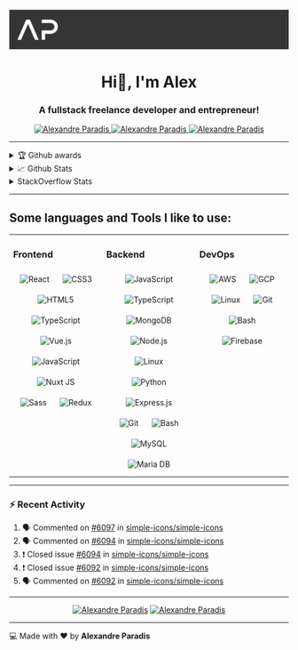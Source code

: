 
<!-- 
[![Years Badge](https://badges.pufler.dev/years/service-paradis)](https://github.com/service-paradis)
[![Updated Badge](https://badges.pufler.dev/updated/service-paradis/service-paradis)](https://github.com/service-paradis)
-->

<p>
  <img src="assets/banner.png" alt="Alexandre Paradis" /> 
</p>

<h1 align="center">
  Hi👋, I'm Alex
</h1>
<h3 align="center">
  A fullstack freelance developer and entrepreneur!
</h3>

<p align="center">
  <a href="mailto:service.paradis@gmail.com">
    <img src="https://img.shields.io/badge/-Alexandre%20Paradis-d14836?logo=gmail&logoColor=ffffff&link=mailto:service.paradis@gmail.com" alt="Alexandre Paradis" />
  </a> 
  <a href="https://linkedin.com/in/alexandre-paradis" target="_blank">
    <img src="https://img.shields.io/badge/-Alexandre%20Paradis-0077b5?logo=linkedin&link=https://linkedin.com/in/alexandre-paradis" alt="Alexandre Paradis" />
  </a> 
  <a href="https://stackoverflow.com/users/2774496/service-paradis" target="_blank">
    <img src="https://img.shields.io/badge/-Alexandre%20Paradis-fe7a16?logo=stackoverflow&logoColor=ffffff&link=https://stackoverflow.com/users/2774496/service-paradis"  alt="Alexandre Paradis" />
  </a>
</p>

<!-- 
<p align="left"> 
  <img src="https://komarev.com/ghpvc/?username=service-paradis&label=Profile%20views&color=0e75b6&style=flat" alt="Alexandre Paradis" /> 
</p>
-->

---

<details>
  <summary>🏆 Github awards</summary>
  
  <!-- ![Alexandre Paradis Github Trophy](https://github-profile-trophy.vercel.app/?username=service-paradis&theme=onedark) -->
  ![Alexandre Paradis Github Trophy](https://github-profile-trophy.vercel.app/?username=service-paradis&theme=onedark&title=PullRequest,Commit,Issues)
</details>

<details>
  <summary>📈 Github Stats</summary>
  
  ![Alexandre Paradis Github Stats](https://github-readme-stats.vercel.app/api?username=service-paradis&theme=onedark&count_private=true&show_icons=true&locale=en)
</details>

<!--
<details>
  <summary>🔧 Github Most used languages</summary>
  
  ![Alexandre Paradis Most used languages](https://github-readme-stats.vercel.app/api/top-langs?username=service-paradis&theme=onedark&count_private=true&show_icons=true&langs_count=10&locale=en&layout=compact&exclude_repo=plugin.image.thechive)
</details>
-->

<details>
  <summary>StackOverflow Stats</summary>
  
  ![Alexandre Paradis StackOverflow Stats](https://github-readme-stackoverflow.vercel.app/?userID=2774496&theme=dark&layout=compact)
</details>

---

## Some languages and Tools I like to use:
<table><tr><td valign="top" width="33%">

### Frontend  
<div align="center">  
<img style="margin: 10px" src="https://profilinator.rishav.dev/skills-assets/react-original-wordmark.svg" alt="React" height="50" />  
<img style="margin: 10px" src="https://profilinator.rishav.dev/skills-assets/css3-original-wordmark.svg" alt="CSS3" height="50" />  
<img style="margin: 10px" src="https://profilinator.rishav.dev/skills-assets/html5-original-wordmark.svg" alt="HTML5" height="50" />  
<img style="margin: 10px" src="https://profilinator.rishav.dev/skills-assets/typescript-original.svg" alt="TypeScript" height="50" />  
<img style="margin: 10px" src="https://profilinator.rishav.dev/skills-assets/vuejs-original-wordmark.svg" alt="Vue.js" height="50" />  
<img style="margin: 10px" src="https://profilinator.rishav.dev/skills-assets/javascript-original.svg" alt="JavaScript" height="50" />  
<img style="margin: 10px" src="https://profilinator.rishav.dev/skills-assets/nuxt.png" alt="Nuxt JS" height="50" />  
<img style="margin: 10px" src="https://profilinator.rishav.dev/skills-assets/sass-original.svg" alt="Sass" height="50" />  
<img style="margin: 10px" src="https://profilinator.rishav.dev/skills-assets/redux-original.svg" alt="Redux" height="50" />  
</div>

</td><td valign="top" width="33%">

### Backend  
<div align="center">  
<img style="margin: 10px" src="https://profilinator.rishav.dev/skills-assets/javascript-original.svg" alt="JavaScript" height="50" />  
<img style="margin: 10px" src="https://profilinator.rishav.dev/skills-assets/typescript-original.svg" alt="TypeScript" height="50" />  
<img style="margin: 10px" src="https://profilinator.rishav.dev/skills-assets/mongodb-original-wordmark.svg" alt="MongoDB" height="50" />  
<img style="margin: 10px" src="https://profilinator.rishav.dev/skills-assets/nodejs-original-wordmark.svg" alt="Node.js" height="50" />  
<img style="margin: 10px" src="https://profilinator.rishav.dev/skills-assets/linux-original.svg" alt="Linux" height="50" />  
<img style="margin: 10px" src="https://profilinator.rishav.dev/skills-assets/python-original.svg" alt="Python" height="50" />  
<img style="margin: 10px" src="https://profilinator.rishav.dev/skills-assets/express-original-wordmark.svg" alt="Express.js" height="50" />  
<img style="margin: 10px" src="https://profilinator.rishav.dev/skills-assets/git-scm-icon.svg" alt="Git" height="50" />  
<img style="margin: 10px" src="https://profilinator.rishav.dev/skills-assets/gnu_bash-icon.svg" alt="Bash" height="50" />  
<img style="margin: 10px" src="https://profilinator.rishav.dev/skills-assets/mysql-original-wordmark.svg" alt="MySQL" height="50" />  
<img style="margin: 10px" src="https://profilinator.rishav.dev/skills-assets/mariadb.png" alt="Maria DB" height="50" />  
</div>

</td><td valign="top" width="33%">

### DevOps  
<div align="center">  
<img style="margin: 10px" src="https://profilinator.rishav.dev/skills-assets/amazonwebservices-original-wordmark.svg" alt="AWS" height="50" />  
<img style="margin: 10px" src="https://profilinator.rishav.dev/skills-assets/google_cloud-icon.svg" alt="GCP" height="50" />  
<img style="margin: 10px" src="https://profilinator.rishav.dev/skills-assets/linux-original.svg" alt="Linux" height="50" />  
<img style="margin: 10px" src="https://profilinator.rishav.dev/skills-assets/git-scm-icon.svg" alt="Git" height="50" />  
<img style="margin: 10px" src="https://profilinator.rishav.dev/skills-assets/gnu_bash-icon.svg" alt="Bash" height="50" />  
<img style="margin: 10px" src="https://profilinator.rishav.dev/skills-assets/firebase.png" alt="Firebase" height="50" />  
</div>

</td></tr></table>  

---

### :zap: Recent Activity
<!--START_SECTION:activity-->
1. 🗣 Commented on [#6097](https://github.com/simple-icons/simple-icons/issues/6097) in [simple-icons/simple-icons](https://github.com/simple-icons/simple-icons)
2. 🗣 Commented on [#6094](https://github.com/simple-icons/simple-icons/issues/6094) in [simple-icons/simple-icons](https://github.com/simple-icons/simple-icons)
3. ❗️ Closed issue [#6094](https://github.com/simple-icons/simple-icons/issues/6094) in [simple-icons/simple-icons](https://github.com/simple-icons/simple-icons)
4. ❗️ Closed issue [#6092](https://github.com/simple-icons/simple-icons/issues/6092) in [simple-icons/simple-icons](https://github.com/simple-icons/simple-icons)
5. 🗣 Commented on [#6092](https://github.com/simple-icons/simple-icons/issues/6092) in [simple-icons/simple-icons](https://github.com/simple-icons/simple-icons)
<!--END_SECTION:activity-->

---

<p align="center">
  <a href="https://paypal.me/paradisalexandre" target="_blank" style="display: inline-block;">
    <img src="https://img.shields.io/badge/-Paypal%20Me-00457c?logo=paypal&link=https://paypal.me/paradisalexandre" alt="Alexandre Paradis" />
  </a>
  <a href="https://github.com/sponsors/service-paradis" target="_blank" style="display: inline-block;">
    <img src="https://img.shields.io/badge/-Sponsor%20Me-fafbfc?logo=github-sponsors&link=https://github.com/sponsors/service-paradis" alt="Alexandre Paradis" />
  </a>
</p>

---

:computer: Made with :heart: by **Alexandre Paradis**
